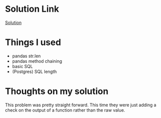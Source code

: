 # Solution Link
[Solution](https://leetcode.com/problems/invalid-tweets/editorial/)

# Things I used

- pandas str.len
- pandas method chaining
- basic SQL
- (Postgres) SQL length

# Thoughts on my solution

This problem was pretty straight forward.  This time they were just adding a check on the output of a function rather than the raw value.  